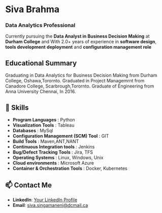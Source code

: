 # Siva Brahma  
### Data Analytics Professional  

Currently pursuing the **Data Analyst in Business Decision Making** at **Durham College** and  With 2.0+ years of experience in **software design**,  **tools development** **deployment** and **configuration management role**



## Educational Summary  
Graduating in Data Analytics for Business Decision Making from Durham College, Oshawa,Torornto.
Graduated in Project Managemrnt from Canadore College, Scarbrough,Torornto.
Graduate of Engineering from Anna University Chennai, In 2016.

## 🔧 Skills 
- **Program Languages**                      : Python
- **Visualization Tools**                     : Tableau
- **Databases**                               : MySql
- **Configuration Management (SCM) Tool**     : GIT
- **Build Tools**                             : Maven,ANT,NANT
- **Continuous Integration tools**            : Jenkins
- **Bug/Defect Tracking Tools**               : Jira, TFS
- **Operating Systems**                       : Linux, Windows, Unix
- **Cloud environments**                      : Microsoft Azure 
- **Container &amp; Orchestration Tools**     : Docker, Kubernetes


## 📫 Contact Me  
- **LinkedIn**: [Your LinkedIn Profile](www.linkedin.com/in/siva-brahma-singameneni-74a447b341)  
- **Email**: siva.singamaneni@dcmail.ca  




